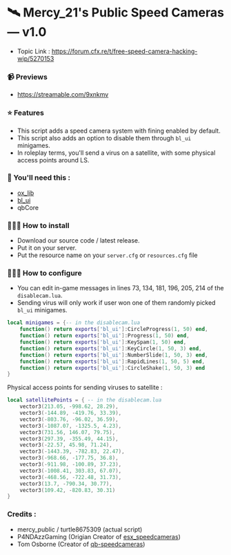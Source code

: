 # 🛰️ Mercy_21's Public Speed Cameras — v1.0
- Topic Link : https://forum.cfx.re/t/free-speed-camera-hacking-wip/5270153
### 📹 Previews
- https://streamable.com/9xnkmv

### ⭐ Features
- This script adds a speed camera system with fining enabled by default.
- This script also adds an option to disable them through `bl_ui` minigames.
- In roleplay terms, you'll send a virus on a satellite, with some physical access points around LS.

### 📃 You'll need this :
- [ox_lib](https://github.com/overextended/ox_lib/releases/latest)
- [bl_ui](https://github.com/Byte-Labs-Studio/bl_ui)
- qbCore

### 👨🏻‍💻 How to install
- Download our source code / latest release.
- Put it on your server.
- Put the resource name on your `server.cfg` or `resources.cfg` file

### 👨🏻‍💻 How to configure
- You can edit in-game messages in lines 73, 134, 181, 196, 205, 214 of the `disablecam.lua`.
- Sending virus will only work if user won one of them randomly picked `bl_ui` minigames.
```lua
local minigames = {-- in the disablecam.lua
    function() return exports['bl_ui']:CircleProgress(1, 50) end,
    function() return exports['bl_ui']:Progress(1, 50) end,
    function() return exports['bl_ui']:KeySpam(1, 50) end,
    function() return exports['bl_ui']:KeyCircle(1, 50, 3) end,
    function() return exports['bl_ui']:NumberSlide(1, 50, 3) end,
    function() return exports['bl_ui']:RapidLines(1, 50, 5) end,
    function() return exports['bl_ui']:CircleShake(1, 50, 3) end
}
```

Physical access points for sending viruses to satellite :
```lua
local satellitePoints = { -- in the disablecam.lua
    vector3(213.05, -998.62, 28.29),
    vector3(-144.89, -419.76, 33.39),
    vector3(-803.76, -96.02, 36.59),
    vector3(-1087.07, -1325.5, 4.23),
    vector3(731.56, 146.07, 79.75),
    vector3(297.39, -355.49, 44.15),
    vector3(-22.57, 45.98, 71.24),
    vector3(-1443.39, -782.83, 22.47),
    vector3(-968.66, -177.75, 36.8),
    vector3(-911.98, -100.89, 37.23),
    vector3(-1008.41, 303.83, 67.07),
    vector3(-468.56, -722.48, 31.73),
    vector3(13.7, -790.34, 30.77),
    vector3(109.42, -820.83, 30.31)
}
```

### Credits :
- mercy_public / turtle8675309 (actual script)
- P4NDAzzGaming (Origian Creator of [esx_speedcameras](https://github.com/P4NDAzzGaming/esx_speedcamera))
- Tom Osborne (Creator of [qb-speedcameras](https://github.com/tom-osborne/qb-speedcameras))

